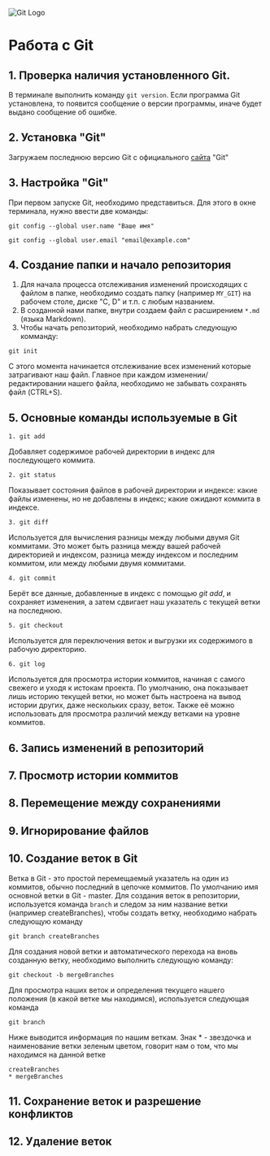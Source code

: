 ![Git Logo](Git-Logo-2Color.png)
# Работа с Git

## 1. Проверка наличия установленного Git.

В терминале выполнить команду `git version`. Если программа Git установлена, то появится сообщение о версии программы, иначе будет выдано сообщение об ошибке.

## 2. Установка "Git"
Загружаем последнюю версию Git с официального [сайта](https://git-scm.com/downloads) "Git"

## 3. Настройка "Git"
При первом запуске Git, необходимо представиться. Для этого в окне терминала, нужно ввести две команды:
```
git config --global user.name "Ваше имя"
```
```
git config --global user.email "email@example.com"
```

## 4. Создание папки и начало репозитория
1. Для начала процесса отслеживания изменений происходящих с файлом в папке, необходимо создать папку (например `MY_GIT`) на рабочем столе, диске "С, D" и т.п. с любым названием.
2. В созданной нами папке, внутри создаем файл с расширением `*.md` (языка Markdown).
3. Чтобы начать репозиторий, необходимо набрать следующую комманду:
```
git init
```
С этого момента начинается отслеживание всех изменений которые затрагивают наш файл.
Главное при каждом изменении/редактировании нашего файла, необходимо не забывать сохранять файл (CTRL+S).

## 5. Основные команды используемые в Git
``` 
1. git add 
```
Добавляет содержимое рабочей директории в индекс для последующего коммита.
```
2. git status
```
Показывает состояния файлов в рабочей директории и индексе: какие файлы изменены, но не добавлены в индекс; какие ожидают коммита в индексе.
```
3. git diff
```
Используется для вычисления разницы между любыми двумя Git коммитами. Это может быть разница между вашей рабочей директорией и индексом, разница между индексом и последним коммитом, или между любыми двумя коммитами.
```
4. git commit
```
Берёт все данные, добавленные в индекс с помощью *git add*, и сохраняет изменения, а затем сдвигает наш указатель с текущей ветки на последнюю.
```
5. git checkout
```
Используется для переключения веток и выгрузки их содержимого в рабочую директорию.
```
6. git log
```
Используется для просмотра истории коммитов, начиная с самого свежего и уходя к истокам проекта. По умолчанию, она показывает лишь историю текущей ветки, но может быть настроена на вывод истории других, даже нескольких сразу, веток. Также её можно использовать для просмотра различий между ветками на уровне коммитов.

## 6. Запись изменений в репозиторий
## 7. Просмотр истории коммитов
## 8. Перемещение между сохранениями
## 9. Игнорирование файлов
## 10. Создание веток в Git
Ветка в Git - это простой перемещаемый указатель на один из коммитов, обычно последний в цепочке коммитов. По умолчанию имя основной ветки в Git - master.
Для создания веток в репозитории, используется команда `branch` и следом за ним название ветки (например createBranches), чтобы создать ветку, необходимо набрать следующую команду
```
git branch createBranches
```
Для создания новой ветки и автоматического перехода на вновь созданную ветку, необходимо выполнить следующую команду:
```
git checkout -b mergeBranches
```
Для просмотра наших веток и определения текущего нашего положения (в какой ветке мы находимся), используется следующая команда
```
git branch
```
Ниже выводится информация по нашим веткам. Знак * - звездочка и наименование ветки зеленым цветом, говорит нам о том, что мы находимся на данной ветке
```
createBranches
* mergeBranches
```
## 11. Сохранение веток и разрешение конфликтов
## 12. Удаление веток 